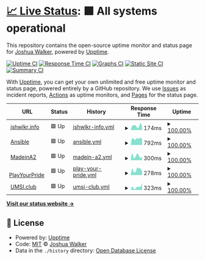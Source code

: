 # [📈 Live Status](https://jshwlkr.github.io/upptime): <!--live status--> **🟩 All systems operational**

This repository contains the open-source uptime monitor and status page for [Joshua Walker](https://jshwlkr.info), powered by [Upptime](https://github.com/upptime/upptime).

[![Uptime CI](https://github.com/jshwlkr/upptime/workflows/Uptime%20CI/badge.svg)](https://github.com/jshwlkr/upptime/actions?query=workflow%3A%22Uptime+CI%22)
[![Response Time CI](https://github.com/jshwlkr/upptime/workflows/Response%20Time%20CI/badge.svg)](https://github.com/jshwlkr/upptime/actions?query=workflow%3A%22Response+Time+CI%22)
[![Graphs CI](https://github.com/jshwlkr/upptime/workflows/Graphs%20CI/badge.svg)](https://github.com/jshwlkr/upptime/actions?query=workflow%3A%22Graphs+CI%22)
[![Static Site CI](https://github.com/jshwlkr/upptime/workflows/Static%20Site%20CI/badge.svg)](https://github.com/jshwlkr/upptime/actions?query=workflow%3A%22Static+Site+CI%22)
[![Summary CI](https://github.com/jshwlkr/upptime/workflows/Summary%20CI/badge.svg)](https://github.com/jshwlkr/upptime/actions?query=workflow%3A%22Summary+CI%22)

With [Upptime](https://upptime.js.org), you can get your own unlimited and free uptime monitor and status page, powered entirely by a GitHub repository. We use [Issues](https://github.com/jshwlkr/upptime/issues) as incident reports, [Actions](https://github.com/jshwlkr/upptime/actions) as uptime monitors, and [Pages](https://jshwlkr.github.io/upptime) for the status page.

<!--start: status pages-->
<!-- This summary is generated by Upptime (https://github.com/upptime/upptime) -->
<!-- Do not edit this manually, your changes will be overwritten -->
<!-- prettier-ignore -->
| URL | Status | History | Response Time | Uptime |
| --- | ------ | ------- | ------------- | ------ |
| <img alt="" src="https://icons.duckduckgo.com/ip3/jshwlkr.info.ico" height="13"> [jshwlkr.info](https://jshwlkr.info) | 🟩 Up | [jshwlkr-info.yml](https://github.com/jshwlkr/upptime/commits/HEAD/history/jshwlkr-info.yml) | <details><summary><img alt="Response time graph" src="./graphs/jshwlkr-info/response-time-week.png" height="20"> 174ms</summary><br><a href="https://jshwlkr.github.io/upptime/history/jshwlkr-info"><img alt="Response time 317" src="https://img.shields.io/endpoint?url=https%3A%2F%2Fraw.githubusercontent.com%2Fjshwlkr%2Fupptime%2FHEAD%2Fapi%2Fjshwlkr-info%2Fresponse-time.json"></a><br><a href="https://jshwlkr.github.io/upptime/history/jshwlkr-info"><img alt="24-hour response time 89" src="https://img.shields.io/endpoint?url=https%3A%2F%2Fraw.githubusercontent.com%2Fjshwlkr%2Fupptime%2FHEAD%2Fapi%2Fjshwlkr-info%2Fresponse-time-day.json"></a><br><a href="https://jshwlkr.github.io/upptime/history/jshwlkr-info"><img alt="7-day response time 174" src="https://img.shields.io/endpoint?url=https%3A%2F%2Fraw.githubusercontent.com%2Fjshwlkr%2Fupptime%2FHEAD%2Fapi%2Fjshwlkr-info%2Fresponse-time-week.json"></a><br><a href="https://jshwlkr.github.io/upptime/history/jshwlkr-info"><img alt="30-day response time 237" src="https://img.shields.io/endpoint?url=https%3A%2F%2Fraw.githubusercontent.com%2Fjshwlkr%2Fupptime%2FHEAD%2Fapi%2Fjshwlkr-info%2Fresponse-time-month.json"></a><br><a href="https://jshwlkr.github.io/upptime/history/jshwlkr-info"><img alt="1-year response time 301" src="https://img.shields.io/endpoint?url=https%3A%2F%2Fraw.githubusercontent.com%2Fjshwlkr%2Fupptime%2FHEAD%2Fapi%2Fjshwlkr-info%2Fresponse-time-year.json"></a></details> | <details><summary><a href="https://jshwlkr.github.io/upptime/history/jshwlkr-info">100.00%</a></summary><a href="https://jshwlkr.github.io/upptime/history/jshwlkr-info"><img alt="All-time uptime 99.22%" src="https://img.shields.io/endpoint?url=https%3A%2F%2Fraw.githubusercontent.com%2Fjshwlkr%2Fupptime%2FHEAD%2Fapi%2Fjshwlkr-info%2Fuptime.json"></a><br><a href="https://jshwlkr.github.io/upptime/history/jshwlkr-info"><img alt="24-hour uptime 100.00%" src="https://img.shields.io/endpoint?url=https%3A%2F%2Fraw.githubusercontent.com%2Fjshwlkr%2Fupptime%2FHEAD%2Fapi%2Fjshwlkr-info%2Fuptime-day.json"></a><br><a href="https://jshwlkr.github.io/upptime/history/jshwlkr-info"><img alt="7-day uptime 100.00%" src="https://img.shields.io/endpoint?url=https%3A%2F%2Fraw.githubusercontent.com%2Fjshwlkr%2Fupptime%2FHEAD%2Fapi%2Fjshwlkr-info%2Fuptime-week.json"></a><br><a href="https://jshwlkr.github.io/upptime/history/jshwlkr-info"><img alt="30-day uptime 100.00%" src="https://img.shields.io/endpoint?url=https%3A%2F%2Fraw.githubusercontent.com%2Fjshwlkr%2Fupptime%2FHEAD%2Fapi%2Fjshwlkr-info%2Fuptime-month.json"></a><br><a href="https://jshwlkr.github.io/upptime/history/jshwlkr-info"><img alt="1-year uptime 99.04%" src="https://img.shields.io/endpoint?url=https%3A%2F%2Fraw.githubusercontent.com%2Fjshwlkr%2Fupptime%2FHEAD%2Fapi%2Fjshwlkr-info%2Fuptime-year.json"></a></details>
| <img alt="" src="https://icons.duckduckgo.com/ip3/ansible.jshwlkr.info.ico" height="13"> [Ansible](https://ansible.jshwlkr.info/) | 🟩 Up | [ansible.yml](https://github.com/jshwlkr/upptime/commits/HEAD/history/ansible.yml) | <details><summary><img alt="Response time graph" src="./graphs/ansible/response-time-week.png" height="20"> 792ms</summary><br><a href="https://jshwlkr.github.io/upptime/history/ansible"><img alt="Response time 1104" src="https://img.shields.io/endpoint?url=https%3A%2F%2Fraw.githubusercontent.com%2Fjshwlkr%2Fupptime%2FHEAD%2Fapi%2Fansible%2Fresponse-time.json"></a><br><a href="https://jshwlkr.github.io/upptime/history/ansible"><img alt="24-hour response time 1206" src="https://img.shields.io/endpoint?url=https%3A%2F%2Fraw.githubusercontent.com%2Fjshwlkr%2Fupptime%2FHEAD%2Fapi%2Fansible%2Fresponse-time-day.json"></a><br><a href="https://jshwlkr.github.io/upptime/history/ansible"><img alt="7-day response time 792" src="https://img.shields.io/endpoint?url=https%3A%2F%2Fraw.githubusercontent.com%2Fjshwlkr%2Fupptime%2FHEAD%2Fapi%2Fansible%2Fresponse-time-week.json"></a><br><a href="https://jshwlkr.github.io/upptime/history/ansible"><img alt="30-day response time 772" src="https://img.shields.io/endpoint?url=https%3A%2F%2Fraw.githubusercontent.com%2Fjshwlkr%2Fupptime%2FHEAD%2Fapi%2Fansible%2Fresponse-time-month.json"></a><br><a href="https://jshwlkr.github.io/upptime/history/ansible"><img alt="1-year response time 1088" src="https://img.shields.io/endpoint?url=https%3A%2F%2Fraw.githubusercontent.com%2Fjshwlkr%2Fupptime%2FHEAD%2Fapi%2Fansible%2Fresponse-time-year.json"></a></details> | <details><summary><a href="https://jshwlkr.github.io/upptime/history/ansible">100.00%</a></summary><a href="https://jshwlkr.github.io/upptime/history/ansible"><img alt="All-time uptime 99.95%" src="https://img.shields.io/endpoint?url=https%3A%2F%2Fraw.githubusercontent.com%2Fjshwlkr%2Fupptime%2FHEAD%2Fapi%2Fansible%2Fuptime.json"></a><br><a href="https://jshwlkr.github.io/upptime/history/ansible"><img alt="24-hour uptime 100.00%" src="https://img.shields.io/endpoint?url=https%3A%2F%2Fraw.githubusercontent.com%2Fjshwlkr%2Fupptime%2FHEAD%2Fapi%2Fansible%2Fuptime-day.json"></a><br><a href="https://jshwlkr.github.io/upptime/history/ansible"><img alt="7-day uptime 100.00%" src="https://img.shields.io/endpoint?url=https%3A%2F%2Fraw.githubusercontent.com%2Fjshwlkr%2Fupptime%2FHEAD%2Fapi%2Fansible%2Fuptime-week.json"></a><br><a href="https://jshwlkr.github.io/upptime/history/ansible"><img alt="30-day uptime 100.00%" src="https://img.shields.io/endpoint?url=https%3A%2F%2Fraw.githubusercontent.com%2Fjshwlkr%2Fupptime%2FHEAD%2Fapi%2Fansible%2Fuptime-month.json"></a><br><a href="https://jshwlkr.github.io/upptime/history/ansible"><img alt="1-year uptime 99.96%" src="https://img.shields.io/endpoint?url=https%3A%2F%2Fraw.githubusercontent.com%2Fjshwlkr%2Fupptime%2FHEAD%2Fapi%2Fansible%2Fuptime-year.json"></a></details>
| <img alt="" src="https://icons.duckduckgo.com/ip3/madeina2.com.ico" height="13"> [MadeinA2](https://madeina2.com/) | 🟩 Up | [madein-a2.yml](https://github.com/jshwlkr/upptime/commits/HEAD/history/madein-a2.yml) | <details><summary><img alt="Response time graph" src="./graphs/madein-a2/response-time-week.png" height="20"> 300ms</summary><br><a href="https://jshwlkr.github.io/upptime/history/madein-a2"><img alt="Response time 263" src="https://img.shields.io/endpoint?url=https%3A%2F%2Fraw.githubusercontent.com%2Fjshwlkr%2Fupptime%2FHEAD%2Fapi%2Fmadein-a2%2Fresponse-time.json"></a><br><a href="https://jshwlkr.github.io/upptime/history/madein-a2"><img alt="24-hour response time 355" src="https://img.shields.io/endpoint?url=https%3A%2F%2Fraw.githubusercontent.com%2Fjshwlkr%2Fupptime%2FHEAD%2Fapi%2Fmadein-a2%2Fresponse-time-day.json"></a><br><a href="https://jshwlkr.github.io/upptime/history/madein-a2"><img alt="7-day response time 300" src="https://img.shields.io/endpoint?url=https%3A%2F%2Fraw.githubusercontent.com%2Fjshwlkr%2Fupptime%2FHEAD%2Fapi%2Fmadein-a2%2Fresponse-time-week.json"></a><br><a href="https://jshwlkr.github.io/upptime/history/madein-a2"><img alt="30-day response time 249" src="https://img.shields.io/endpoint?url=https%3A%2F%2Fraw.githubusercontent.com%2Fjshwlkr%2Fupptime%2FHEAD%2Fapi%2Fmadein-a2%2Fresponse-time-month.json"></a><br><a href="https://jshwlkr.github.io/upptime/history/madein-a2"><img alt="1-year response time 273" src="https://img.shields.io/endpoint?url=https%3A%2F%2Fraw.githubusercontent.com%2Fjshwlkr%2Fupptime%2FHEAD%2Fapi%2Fmadein-a2%2Fresponse-time-year.json"></a></details> | <details><summary><a href="https://jshwlkr.github.io/upptime/history/madein-a2">100.00%</a></summary><a href="https://jshwlkr.github.io/upptime/history/madein-a2"><img alt="All-time uptime 99.96%" src="https://img.shields.io/endpoint?url=https%3A%2F%2Fraw.githubusercontent.com%2Fjshwlkr%2Fupptime%2FHEAD%2Fapi%2Fmadein-a2%2Fuptime.json"></a><br><a href="https://jshwlkr.github.io/upptime/history/madein-a2"><img alt="24-hour uptime 100.00%" src="https://img.shields.io/endpoint?url=https%3A%2F%2Fraw.githubusercontent.com%2Fjshwlkr%2Fupptime%2FHEAD%2Fapi%2Fmadein-a2%2Fuptime-day.json"></a><br><a href="https://jshwlkr.github.io/upptime/history/madein-a2"><img alt="7-day uptime 100.00%" src="https://img.shields.io/endpoint?url=https%3A%2F%2Fraw.githubusercontent.com%2Fjshwlkr%2Fupptime%2FHEAD%2Fapi%2Fmadein-a2%2Fuptime-week.json"></a><br><a href="https://jshwlkr.github.io/upptime/history/madein-a2"><img alt="30-day uptime 100.00%" src="https://img.shields.io/endpoint?url=https%3A%2F%2Fraw.githubusercontent.com%2Fjshwlkr%2Fupptime%2FHEAD%2Fapi%2Fmadein-a2%2Fuptime-month.json"></a><br><a href="https://jshwlkr.github.io/upptime/history/madein-a2"><img alt="1-year uptime 99.95%" src="https://img.shields.io/endpoint?url=https%3A%2F%2Fraw.githubusercontent.com%2Fjshwlkr%2Fupptime%2FHEAD%2Fapi%2Fmadein-a2%2Fuptime-year.json"></a></details>
| <img alt="" src="https://icons.duckduckgo.com/ip3/playyourpride.com.ico" height="13"> [PlayYourPride](https://playyourpride.com/) | 🟩 Up | [play-your-pride.yml](https://github.com/jshwlkr/upptime/commits/HEAD/history/play-your-pride.yml) | <details><summary><img alt="Response time graph" src="./graphs/play-your-pride/response-time-week.png" height="20"> 278ms</summary><br><a href="https://jshwlkr.github.io/upptime/history/play-your-pride"><img alt="Response time 327" src="https://img.shields.io/endpoint?url=https%3A%2F%2Fraw.githubusercontent.com%2Fjshwlkr%2Fupptime%2FHEAD%2Fapi%2Fplay-your-pride%2Fresponse-time.json"></a><br><a href="https://jshwlkr.github.io/upptime/history/play-your-pride"><img alt="24-hour response time 404" src="https://img.shields.io/endpoint?url=https%3A%2F%2Fraw.githubusercontent.com%2Fjshwlkr%2Fupptime%2FHEAD%2Fapi%2Fplay-your-pride%2Fresponse-time-day.json"></a><br><a href="https://jshwlkr.github.io/upptime/history/play-your-pride"><img alt="7-day response time 278" src="https://img.shields.io/endpoint?url=https%3A%2F%2Fraw.githubusercontent.com%2Fjshwlkr%2Fupptime%2FHEAD%2Fapi%2Fplay-your-pride%2Fresponse-time-week.json"></a><br><a href="https://jshwlkr.github.io/upptime/history/play-your-pride"><img alt="30-day response time 240" src="https://img.shields.io/endpoint?url=https%3A%2F%2Fraw.githubusercontent.com%2Fjshwlkr%2Fupptime%2FHEAD%2Fapi%2Fplay-your-pride%2Fresponse-time-month.json"></a><br><a href="https://jshwlkr.github.io/upptime/history/play-your-pride"><img alt="1-year response time 335" src="https://img.shields.io/endpoint?url=https%3A%2F%2Fraw.githubusercontent.com%2Fjshwlkr%2Fupptime%2FHEAD%2Fapi%2Fplay-your-pride%2Fresponse-time-year.json"></a></details> | <details><summary><a href="https://jshwlkr.github.io/upptime/history/play-your-pride">100.00%</a></summary><a href="https://jshwlkr.github.io/upptime/history/play-your-pride"><img alt="All-time uptime 99.94%" src="https://img.shields.io/endpoint?url=https%3A%2F%2Fraw.githubusercontent.com%2Fjshwlkr%2Fupptime%2FHEAD%2Fapi%2Fplay-your-pride%2Fuptime.json"></a><br><a href="https://jshwlkr.github.io/upptime/history/play-your-pride"><img alt="24-hour uptime 100.00%" src="https://img.shields.io/endpoint?url=https%3A%2F%2Fraw.githubusercontent.com%2Fjshwlkr%2Fupptime%2FHEAD%2Fapi%2Fplay-your-pride%2Fuptime-day.json"></a><br><a href="https://jshwlkr.github.io/upptime/history/play-your-pride"><img alt="7-day uptime 100.00%" src="https://img.shields.io/endpoint?url=https%3A%2F%2Fraw.githubusercontent.com%2Fjshwlkr%2Fupptime%2FHEAD%2Fapi%2Fplay-your-pride%2Fuptime-week.json"></a><br><a href="https://jshwlkr.github.io/upptime/history/play-your-pride"><img alt="30-day uptime 100.00%" src="https://img.shields.io/endpoint?url=https%3A%2F%2Fraw.githubusercontent.com%2Fjshwlkr%2Fupptime%2FHEAD%2Fapi%2Fplay-your-pride%2Fuptime-month.json"></a><br><a href="https://jshwlkr.github.io/upptime/history/play-your-pride"><img alt="1-year uptime 99.96%" src="https://img.shields.io/endpoint?url=https%3A%2F%2Fraw.githubusercontent.com%2Fjshwlkr%2Fupptime%2FHEAD%2Fapi%2Fplay-your-pride%2Fuptime-year.json"></a></details>
| <img alt="" src="https://icons.duckduckgo.com/ip3/umsi.club.ico" height="13"> [UMSI.club](https://umsi.club/) | 🟩 Up | [umsi-club.yml](https://github.com/jshwlkr/upptime/commits/HEAD/history/umsi-club.yml) | <details><summary><img alt="Response time graph" src="./graphs/umsi-club/response-time-week.png" height="20"> 323ms</summary><br><a href="https://jshwlkr.github.io/upptime/history/umsi-club"><img alt="Response time 380" src="https://img.shields.io/endpoint?url=https%3A%2F%2Fraw.githubusercontent.com%2Fjshwlkr%2Fupptime%2FHEAD%2Fapi%2Fumsi-club%2Fresponse-time.json"></a><br><a href="https://jshwlkr.github.io/upptime/history/umsi-club"><img alt="24-hour response time 304" src="https://img.shields.io/endpoint?url=https%3A%2F%2Fraw.githubusercontent.com%2Fjshwlkr%2Fupptime%2FHEAD%2Fapi%2Fumsi-club%2Fresponse-time-day.json"></a><br><a href="https://jshwlkr.github.io/upptime/history/umsi-club"><img alt="7-day response time 323" src="https://img.shields.io/endpoint?url=https%3A%2F%2Fraw.githubusercontent.com%2Fjshwlkr%2Fupptime%2FHEAD%2Fapi%2Fumsi-club%2Fresponse-time-week.json"></a><br><a href="https://jshwlkr.github.io/upptime/history/umsi-club"><img alt="30-day response time 296" src="https://img.shields.io/endpoint?url=https%3A%2F%2Fraw.githubusercontent.com%2Fjshwlkr%2Fupptime%2FHEAD%2Fapi%2Fumsi-club%2Fresponse-time-month.json"></a><br><a href="https://jshwlkr.github.io/upptime/history/umsi-club"><img alt="1-year response time 385" src="https://img.shields.io/endpoint?url=https%3A%2F%2Fraw.githubusercontent.com%2Fjshwlkr%2Fupptime%2FHEAD%2Fapi%2Fumsi-club%2Fresponse-time-year.json"></a></details> | <details><summary><a href="https://jshwlkr.github.io/upptime/history/umsi-club">100.00%</a></summary><a href="https://jshwlkr.github.io/upptime/history/umsi-club"><img alt="All-time uptime 99.96%" src="https://img.shields.io/endpoint?url=https%3A%2F%2Fraw.githubusercontent.com%2Fjshwlkr%2Fupptime%2FHEAD%2Fapi%2Fumsi-club%2Fuptime.json"></a><br><a href="https://jshwlkr.github.io/upptime/history/umsi-club"><img alt="24-hour uptime 100.00%" src="https://img.shields.io/endpoint?url=https%3A%2F%2Fraw.githubusercontent.com%2Fjshwlkr%2Fupptime%2FHEAD%2Fapi%2Fumsi-club%2Fuptime-day.json"></a><br><a href="https://jshwlkr.github.io/upptime/history/umsi-club"><img alt="7-day uptime 100.00%" src="https://img.shields.io/endpoint?url=https%3A%2F%2Fraw.githubusercontent.com%2Fjshwlkr%2Fupptime%2FHEAD%2Fapi%2Fumsi-club%2Fuptime-week.json"></a><br><a href="https://jshwlkr.github.io/upptime/history/umsi-club"><img alt="30-day uptime 100.00%" src="https://img.shields.io/endpoint?url=https%3A%2F%2Fraw.githubusercontent.com%2Fjshwlkr%2Fupptime%2FHEAD%2Fapi%2Fumsi-club%2Fuptime-month.json"></a><br><a href="https://jshwlkr.github.io/upptime/history/umsi-club"><img alt="1-year uptime 99.98%" src="https://img.shields.io/endpoint?url=https%3A%2F%2Fraw.githubusercontent.com%2Fjshwlkr%2Fupptime%2FHEAD%2Fapi%2Fumsi-club%2Fuptime-year.json"></a></details>

<!--end: status pages-->

[**Visit our status website →**](https://jshwlkr.github.io/upptime)

## 📄 License

- Powered by: [Upptime](https://github.com/upptime/upptime)
- Code: [MIT](./LICENSE) © [Joshua Walker](https://jshwlkr.info)
- Data in the `./history` directory: [Open Database License](https://opendatacommons.org/licenses/odbl/1-0/)
